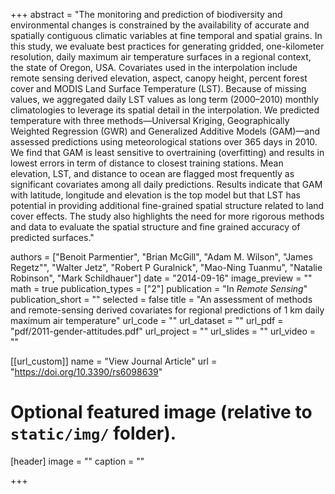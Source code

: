 +++
abstract = "The monitoring and prediction of biodiversity and environmental changes is constrained by the availability of accurate and spatially contiguous climatic variables at fine temporal and spatial grains. In this study, we evaluate best practices for generating gridded, one-kilometer resolution, daily maximum air temperature surfaces in a regional context, the state of Oregon, USA. Covariates used in the interpolation include remote sensing derived elevation, aspect, canopy height, percent forest cover and MODIS Land Surface Temperature (LST). Because of missing values, we aggregated daily LST values as long term (2000–2010) monthly climatologies to leverage its spatial detail in the interpolation. We predicted temperature with three methods—Universal Kriging, Geographically Weighted Regression (GWR) and Generalized Additive Models (GAM)—and assessed predictions using meteorological stations over 365 days in 2010. We find that GAM is least sensitive to overtraining (overfitting) and results in lowest errors in term of distance to closest training stations. Mean elevation, LST, and distance to ocean are flagged most frequently as significant covariates among all daily predictions. Results indicate that GAM with latitude, longitude and elevation is the top model but that LST has potential in providing additional fine-grained spatial structure related to land cover effects. The study also highlights the need for more rigorous methods and data to evaluate the spatial structure and fine grained accuracy of predicted surfaces."

authors = ["Benoit Parmentier", "Brian McGill", "Adam M. Wilson", "James Regetz"", "Walter Jetz", "Robert P Guralnick", "Mao-Ning Tuanmu", "Natalie Robinson", "Mark Schildhauer"]
date = "2014-09-16"
image_preview = ""
math = true
publication_types = ["2"]
publication = "In *Remote Sensing*"
publication_short = ""
selected = false
title = "An assessment of methods and remote-sensing derived covariates for regional predictions of 1 km daily maximum air temperature"
url_code = ""
url_dataset = ""
url_pdf = "pdf/2011-gender-attitudes.pdf"
url_project = ""
url_slides = ""
url_video = ""

[[url_custom]]
name = "View Journal Article"
url = "https://doi.org/10.3390/rs6098639"

# Optional featured image (relative to `static/img/` folder).
[header]
image = ""
caption = ""

+++